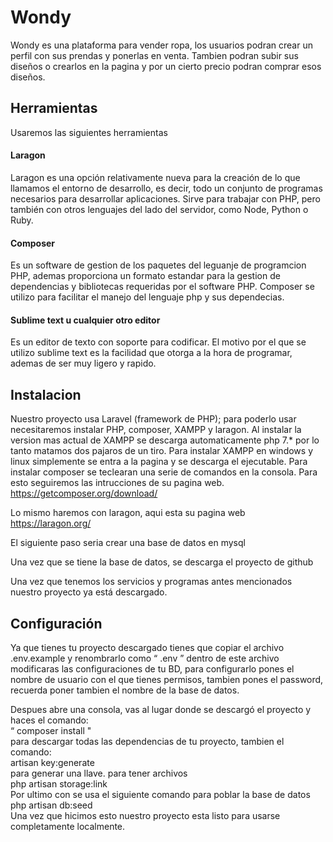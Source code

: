 
# Wondy
Wondy es una plataforma para vender ropa, los usuarios podran crear un perfil con sus prendas y ponerlas en venta.
Tambien podran subir sus diseños o crearlos en la pagina y por un cierto precio podran comprar esos diseños.

## Herramientas

Usaremos las  siguientes herramientas

#### Laragon

Laragon es una opción relativamente nueva para la creación de lo que llamamos el entorno de desarrollo, es decir, todo un conjunto de programas necesarios para desarrollar aplicaciones. Sirve para trabajar con PHP, pero también con otros lenguajes del lado del servidor, como Node, Python o Ruby. 

#### Composer

Es un software de gestion de los paquetes del leguanje de programcion PHP, ademas proporciona un formato estandar para la gestion de dependencias y bibliotecas requeridas por el software PHP.
Composer se utilizo para facilitar el manejo del lenguaje php y sus dependecias.

#### Sublime text u cualquier otro editor 
Es un editor de texto con soporte para codificar.
El motivo por el que se utilizo sublime text es la facilidad que otorga a la hora de programar, ademas de ser muy ligero y rapido.

## Instalacion

Nuestro proyecto usa Laravel (framework de PHP); para poderlo usar necesitaremos instalar PHP, composer, XAMPP y laragon. 
Al instalar la version mas actual de XAMPP se descarga automaticamente php 7.* por lo tanto matamos dos pajaros de un tiro.
Para instalar XAMPP en windows y linux simplemente se entra a la pagina y se descarga el ejecutable.
Para instalar composer se teclearan una serie de comandos en la consola. Para esto seguiremos las intrucciones de su pagina web. https://getcomposer.org/download/ 

Lo mismo haremos con laragon, aqui esta su pagina web 
https://laragon.org/

El siguiente paso seria crear una base de datos en mysql 
  
Una vez que se tiene la base de datos, se descarga el proyecto de github

Una vez que tenemos los servicios y programas antes mencionados nuestro proyecto ya está descargado.

## Configuración

Ya que tienes tu proyecto descargado tienes que copiar el archivo .env.example y renombrarlo como “ .env ” dentro de este archivo modificaras las configuraciones de tu BD, para configurarlo pones el nombre de usuario con el que tienes permisos, tambien pones el password, recuerda poner tambien el nombre de la base de datos.  


Despues abre una consola, vas al lugar donde se descargó el proyecto y haces el comando:  
“  composer install "  
para descargar todas las dependencias de tu proyecto, tambien el comando:  
artisan key:generate  
para generar una llave. 
para tener archivos  
php artisan storage:link  
Por ultimo con se usa el siguiente comando para poblar la base de datos  
php artisan db:seed   
Una vez que hicimos esto nuestro proyecto esta listo para usarse completamente localmente.   

